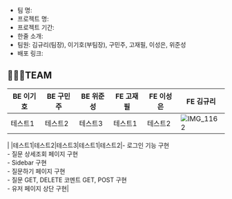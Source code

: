 - 팀 명: 
- 프로젝트 명:
- 프로젝트 기간:
- 한줄 소개:
- 팀원: 김규리(팀장), 이기호(부팀장), 구민주, 고재필, 이성은, 위준성
- 배포 링크:

## 🧑🏻‍💻TEAM
|BE 이기호|BE 구민주|BE 위준성|FE 고재필|FE 이성은|FE 김규리|
|------|---|---|------|---|---|
|테스트1|테스트2|테스트3|테스트1|테스트2|![IMG_1162](https://user-images.githubusercontent.com/111730140/222333062-d4bbcd79-8515-434e-b9ae-47a31196cb2e.jpeg)
|
|테스트1|테스트2|테스트3|테스트1|테스트2|- 로그인 기능 구현 <br> - 질문 상세조회 페이지 구현 <br> - Sidebar 구현 <br> - 질문하기 페이지 구현 <br> - 질문 GET, DELETE 코멘트 GET, POST 구현 <br> - 유저 페이지 상단 구현|

